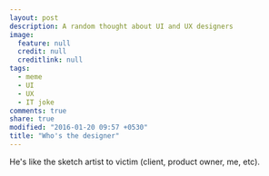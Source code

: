 ```yaml
---
layout: post
description: A random thought about UI and UX designers
image:
  feature: null
  credit: null
  creditlink: null
tags:
  - meme
  - UI
  - UX
  - IT joke
comments: true
share: true
modified: "2016-01-20 09:57 +0530"
title: "Who's the designer"
---
```


He's like the sketch artist to victim (client, product owner, me, etc).
